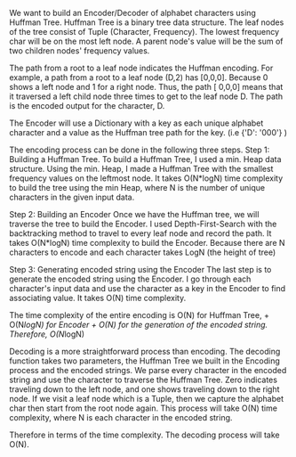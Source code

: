 We want to build an Encoder/Decoder of alphabet characters using Huffman Tree.
Huffman Tree is a binary tree data structure. The leaf nodes of the tree consist of Tuple (Character, Frequency). The lowest frequency char will be on the most left node. A parent node's value will be the sum of two children nodes' frequency values.

The path from a root to a leaf node indicates the Huffman encoding. For example, a path from a root to a leaf node (D,2) has [0,0,0]. Because 0 shows a left node and 1 for a right node. Thus, the path [ 0,0,0] means that it traversed a left child node three times to get to the leaf node D. The path is the encoded output for the character, D.

The Encoder will use a Dictionary with a key as each unique alphabet character and a value as the Huffman tree path for the key. (i.e  {'D': '000'} )

The encoding process can be done in the following three steps.
Step 1: Building a Huffman Tree.
To build a Huffman Tree, I used a min. Heap data structure. Using the min. Heap, I made a Huffman Tree with the smallest frequency values on the leftmost node.
It takes O(N*logN) time complexity to build the tree using the min Heap, where N is the number of unique characters in the given input data.


Step 2: Building an Encoder
Once we have the Huffman tree, we will traverse the tree to build the Encoder. I used Depth-First-Search with the backtracking method to travel to every leaf node and record the path. It takes O(N*logN) time complexity to build the Encoder.
Because there are N characters to encode and each character takes LogN (the height of tree)

Step 3: Generating encoded string using the Encoder
The last step is to generate the encoded string using the Encoder. I go through each character's input data and use the character as a key in the Encoder to find associating value. It takes O(N) time complexity.

The time complexity of the entire encoding is O(N) for Huffman Tree, + O(N*logN) for Encoder + O(N) for the generation of the encoded string. Therefore, O(N*logN)

Decoding is a more straightforward process than encoding. The decoding function takes two parameters, the Huffman Tree we built in the Encoding process and the encoded strings.
We parse every character in the encoded string and use the character to traverse the Huffman Tree. Zero indicates traveling down to the left node, and one shows traveling down to the right node.
If we visit a leaf node which is a Tuple, then we capture the alphabet char then start from the root node again.
This process will take O(N) time complexity, where N is each character in the encoded string.

Therefore in terms of the time complexity.
The decoding process will take O(N).